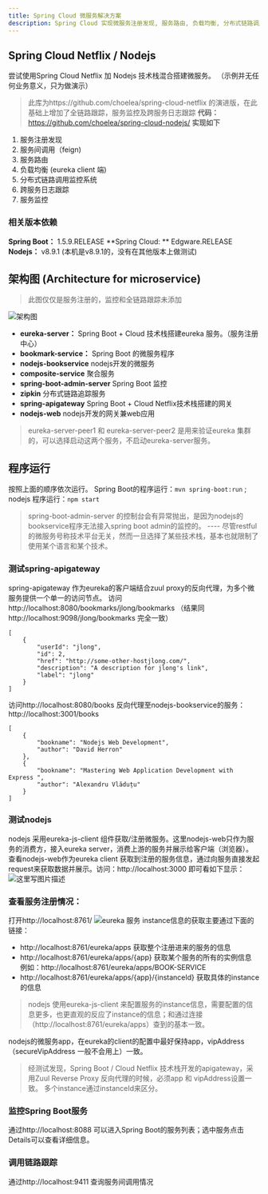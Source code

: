 ```yaml
---
title: Spring Cloud 微服务解决方案
description: Spring Cloud 实现微服务注册发现, 服务路由, 负载均衡, 分布式链路调用跟踪, 跨服务日志追踪, 服务监控
---
```

## Spring Cloud Netflix / Nodejs
尝试使用Spring Cloud Netflix 加 Nodejs 技术栈混合搭建微服务。 （示例并无任何业务意义，只为做演示）
> 此库为https://github.com/choelea/spring-cloud-netflix 的演进版，在此基础上增加了全链路跟踪，服务监控及跨服务日志跟踪
**代码：** https://github.com/choelea/spring-cloud-nodejs/
**实现如下**
1. 服务注册发现
2. 服务间调用（feign)
3. 服务路由
4. 负载均衡 (eureka client 端)
5. 分布式链路调用监控系统
6. 跨服务日志跟踪
7. 服务监控

### 相关版本依赖
**Spring Boot：** 1.5.9.RELEASE
**Spring Cloud: ** Edgware.RELEASE
**Nodejs：**  v8.9.1  (本机是v8.9.1的，没有在其他版本上做测试)
## 架构图 (Architecture for microservice)
> 此图仅仅是服务注册的，监控和全链路跟踪未添加

![架构图](http://img.blog.csdn.net/20170701223331565?watermark/2/text/aHR0cDovL2Jsb2cuY3Nkbi5uZXQvY2hvZWxlYQ==/font/5a6L5L2T/fontsize/400/fill/I0JBQkFCMA==/dissolve/70/gravity/SouthEast) 

 - **eureka-server：** Spring Boot + Cloud 技术栈搭建eureka 服务。（服务注册中心）
 - **bookmark-service：** Spring Boot 的微服务程序
 - **nodejs-bookservice** nodejs开发的微服务
 - **composite-service**  聚合服务
 - **spring-boot-admin-server** Spring Boot 监控
 - **zipkin**  分布式链路追踪服务
 - **spring-apigateway** Spring Boot + Cloud Netflix技术栈搭建的网关
 - **nodejs-web** nodejs开发的网关兼web应用

> eureka-server-peer1 和 eureka-server-peer2 是用来验证eureka 集群的，可以选择启动这两个服务，不启动eureka-server服务。

## 程序运行
按照上面的顺序依次运行。  Spring Boot的程序运行：`mvn spring-boot:run` ; nodejs 程序运行：`npm start` 
> spring-boot-admin-server 的控制台会有异常抛出，是因为nodejs的 bookservice程序无法接入spring boot admin的监控的。 ---- 尽管restful的微服务号称技术平台无关，然而一旦选择了某些技术栈，基本也就限制了使用某个语言和某个技术。

### 测试spring-apigateway
spring-apigateway 作为eureka的客户端结合zuul proxy的反向代理，为多个微服务提供一个单一的访问节点。
访问http://localhost:8080/bookmarks/jlong/bookmarks （结果同http://localhost:9098/jlong/bookmarks 完全一致）

```
[
	{
		"userId": "jlong",
		"id": 2,
		"href": "http://some-other-hostjlong.com/",
		"description": "A description for jlong's link",
		"label": "jlong"
	}
]
```
访问http://localhost:8080/books  反向代理至nodejs-bookservice的服务：http://localhost:3001/books

```
[
	{
		"bookname": "Nodejs Web Development",
		"author": "David Herron"
	},
	{
		"bookname": "Mastering Web Application Development with Express ",
		"author": "Alexandru Vlăduțu"
	}
]
```

### 测试nodejs
nodejs 采用eureka-js-client 组件获取/注册微服务。这里nodejs-web只作为服务的消费方，接入eureka server，消费上游的服务并展示给客户端（浏览器）。 
查看nodejs-web作为eureka client 获取到注册的服务信息，通过向服务直接发起request来获取数据并展示。访问：http://localhost:3000 即可看如下显示：
![这里写图片描述](http://img.blog.csdn.net/20170701225905199?watermark/2/text/aHR0cDovL2Jsb2cuY3Nkbi5uZXQvY2hvZWxlYQ==/font/5a6L5L2T/fontsize/400/fill/I0JBQkFCMA==/dissolve/70/gravity/SouthEast)

### 查看服务注册情况： 
打开http://localhost:8761/
![eureka 服务](http://img.blog.csdn.net/20170701224809235?watermark/2/text/aHR0cDovL2Jsb2cuY3Nkbi5uZXQvY2hvZWxlYQ==/font/5a6L5L2T/fontsize/400/fill/I0JBQkFCMA==/dissolve/70/gravity/SouthEast)
instance信息的获取主要通过下面的链接：
 - http://localhost:8761/eureka/apps  获取整个注册进来的服务的信息
 - http://localhost:8761/eureka/apps/{app} 获取某个服务的所有的实例信息 例如：http://localhost:8761/eureka/apps/BOOK-SERVICE  
 - http://localhost:8761/eureka/apps/{app}/{instanceId}  获取具体的instance的信息
> nodejs 使用eureka-js-client 来配置服务的instance信息，需要配置的信息更多，也更直观的反应了instance的信息；和通过连接（http://localhost:8761/eureka/apps）查到的基本一致。

nodejs的微服务app，在eureka的client的配置中最好保持app，vipAddress（secureVipAddress 一般不会用上）一致。
> 经测试发现，Spring Boot / Cloud Netflix 技术栈开发的apigateway，采用Zuul Reverse Proxy 反向代理的时候，必须app 和 vipAddress设置一致。 多个instance通过instanceId来区分。

### 监控Spring Boot服务
通过http://localhost:8088 可以进入Spring Boot的服务列表；选中服务点击Details可以查看详细信息。
### 调用链路跟踪
通过http://localhost:9411 查询服务间调用情况
